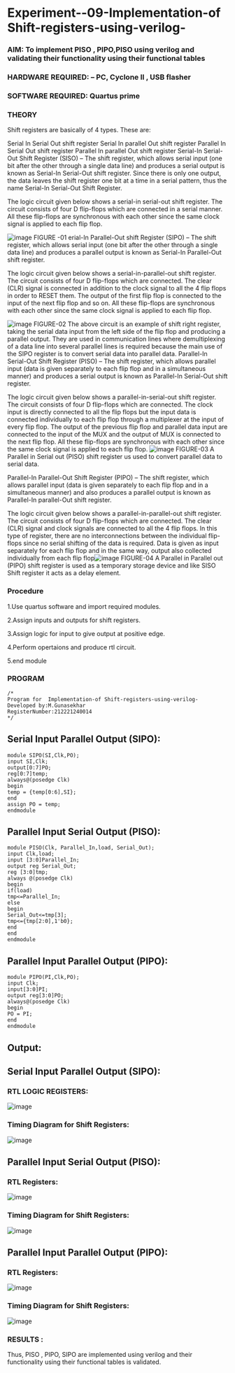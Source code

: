 
# Experiment--09-Implementation-of Shift-registers-using-verilog-
### AIM: To implement PISO , PIPO,PISO  using verilog and validating their functionality using their functional tables
### HARDWARE REQUIRED:  – PC, Cyclone II , USB flasher
### SOFTWARE REQUIRED:   Quartus prime
### THEORY 
Shift registers are basically of 4 types. These are:

Serial In Serial Out shift register
Serial In parallel Out shift register
Parallel In Serial Out shift register
Parallel In parallel Out shift register
Serial-In Serial-Out Shift Register (SISO) –
The shift register, which allows serial input (one bit after the other through a single data line) and produces a serial output is known as Serial-In Serial-Out shift register. Since there is only one output, the data leaves the shift register one bit at a time in a serial pattern, thus the name Serial-In Serial-Out Shift Register.

The logic circuit given below shows a serial-in serial-out shift register. The circuit consists of four D flip-flops which are connected in a serial manner. All these flip-flops are synchronous with each other since the same clock signal is applied to each flip flop.

![image](https://user-images.githubusercontent.com/36288975/172337366-540cc45e-11fe-4cce-9503-560dc704bc7d.png)
FIGURE -01 
erial-In Parallel-Out shift Register (SIPO) –
The shift register, which allows serial input (one bit after the other through a single data line) and produces a parallel output is known as Serial-In Parallel-Out shift register.

The logic circuit given below shows a serial-in-parallel-out shift register. The circuit consists of four D flip-flops which are connected. The clear (CLR) signal is connected in addition to the clock signal to all the 4 flip flops in order to RESET them. The output of the first flip flop is connected to the input of the next flip flop and so on. All these flip-flops are synchronous with each other since the same clock signal is applied to each flip flop.

![image](https://user-images.githubusercontent.com/36288975/172337438-03416c7e-7c9d-4939-ba34-c355b9fc79c5.png)
FIGURE-02
The above circuit is an example of shift right register, taking the serial data input from the left side of the flip flop and producing a parallel output. They are used in communication lines where demultiplexing of a data line into several parallel lines is required because the main use of the SIPO register is to convert serial data into parallel data.
Parallel-In Serial-Out Shift Register (PISO) –
The shift register, which allows parallel input (data is given separately to each flip flop and in a simultaneous manner) and produces a serial output is known as Parallel-In Serial-Out shift register.

The logic circuit given below shows a parallel-in-serial-out shift register. The circuit consists of four D flip-flops which are connected. The clock input is directly connected to all the flip flops but the input data is connected individually to each flip flop through a multiplexer at the input of every flip flop. The output of the previous flip flop and parallel data input are connected to the input of the MUX and the output of MUX is connected to the next flip flop. All these flip-flops are synchronous with each other since the same clock signal is applied to each flip flop.
![image](https://user-images.githubusercontent.com/36288975/172337544-1632407f-1743-4b17-b480-00663d01e59f.png)
FIGURE-03
A Parallel in Serial out (PISO) shift register us used to convert parallel data to serial data.

Parallel-In Parallel-Out Shift Register (PIPO) –
The shift register, which allows parallel input (data is given separately to each flip flop and in a simultaneous manner) and also produces a parallel output is known as Parallel-In parallel-Out shift register.

The logic circuit given below shows a parallel-in-parallel-out shift register. The circuit consists of four D flip-flops which are connected. The clear (CLR) signal and clock signals are connected to all the 4 flip flops. In this type of register, there are no interconnections between the individual flip-flops since no serial shifting of the data is required. Data is given as input separately for each flip flop and in the same way, output also collected individually from each flip flop![image](https://user-images.githubusercontent.com/36288975/172337661-babb1f90-6286-4d14-8cbd-26a380ee085e.png)
FIGURE-04
A Parallel in Parallel out (PIPO) shift register is used as a temporary storage device and like SISO Shift register it acts as a delay element.

### Procedure
1.Use quartus software and import required modules.

2.Assign inputs and outputs for shift registers.

3.Assign logic for input to give output at positive edge.

4.Perform opertaions and produce rtl circuit.

5.end module



### PROGRAM 
~~~
/*
Program for  Implementation-of Shift-registers-using-verilog-
Developed by:M.Gunasekhar 
RegisterNumber:212221240014  
*/
~~~
## Serial Input Parallel Output (SIPO):
~~~
module SIPO(SI,Clk,PO);
input SI,Clk;
output[0:7]PO;
reg[0:7]temp;
always@(posedge Clk)
begin
temp = {temp[0:6],SI};
end
assign PO = temp;
endmodule
~~~
## Parallel Input Serial Output (PISO):
~~~
module PISO(Clk, Parallel_In,load, Serial_Out);
input Clk,load;
input [3:0]Parallel_In;
output reg Serial_Out;
reg [3:0]tmp;
always @(posedge Clk)
begin
if(load)
tmp<=Parallel_In;
else
begin
Serial_Out<=tmp[3];
tmp<={tmp[2:0],1'b0};
end
end
endmodule
~~~
## Parallel Input Parallel Output (PIPO):
~~~
module PIPO(PI,Clk,PO);
input Clk;
input[3:0]PI;
output reg[3:0]PO;
always@(posedge Clk)
begin
PO = PI;
end 
endmodule
~~~
## Output:
## Serial Input Parallel Output (SIPO):
### RTL LOGIC REGISTERS:
![image](https://user-images.githubusercontent.com/95043391/172892722-18e8f072-9b50-4752-add0-12807590738f.png)

### Timing Diagram for Shift Registers:
![image](https://user-images.githubusercontent.com/95043391/172892807-c356b878-938b-45dc-adc7-bbec267016cd.png)

## Parallel Input Serial Output (PISO):
### RTL Registers:
![image](https://user-images.githubusercontent.com/95043391/172892920-54f4545d-6d5b-43bd-86c6-727b30d72d40.png)

### Timing Diagram for Shift Registers:
![image](https://user-images.githubusercontent.com/95043391/172892988-70c19fcc-d16c-440f-9a48-76fede52559e.png)

## Parallel Input Parallel Output (PIPO):
### RTL Registers:
![image](https://user-images.githubusercontent.com/95043391/172893106-ce358a72-2d0d-458a-8274-cf52613ce868.png)

### Timing Diagram for Shift Registers:
![image](https://user-images.githubusercontent.com/95043391/172893198-d1cc7acf-fa31-46b9-a06c-9682f30944be.png)

### RESULTS :
Thus, PISO , PIPO, SIPO are implemented using verilog and their functionality using their functional tables is validated.
